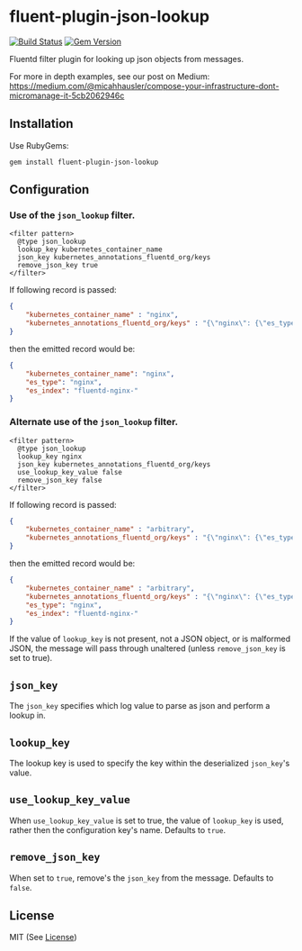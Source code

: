# fluent-plugin-json-lookup

[![Build Status](https://travis-ci.org/skuid/fluent-plugin-json-lookup.svg?branch=master)](https://travis-ci.org/skuid/fluent-plugin-json-lookup)
[![Gem Version](https://badge.fury.io/rb/fluent-plugin-json-lookup.svg)](https://badge.fury.io/rb/fluent-plugin-json-lookup)

Fluentd filter plugin for looking up json objects from messages.

For more in depth examples, see our post on Medium: <https://medium.com/@micahhausler/compose-your-infrastructure-dont-micromanage-it-5cb2062946c>

## Installation

Use RubyGems:

    gem install fluent-plugin-json-lookup

## Configuration

### Use  of the `json_lookup` filter.

```
<filter pattern>
  @type json_lookup
  lookup_key kubernetes_container_name
  json_key kubernetes_annotations_fluentd_org/keys
  remove_json_key true
</filter>
```

If following record is passed:

```json
{
    "kubernetes_container_name" : "nginx",
    "kubernetes_annotations_fluentd_org/keys" : "{\"nginx\": {\"es_type\": \"nginx\", \"es_index\": \"fluentd-nginx-\"}, \"webapp\": {\"es_type\": \"application\", \"es_index\": \"fluentd-app-\"}}"
}
```

then the emitted record would be:

```json
{
    "kubernetes_container_name": "nginx",
    "es_type": "nginx",
    "es_index": "fluentd-nginx-"
}
```

### Alternate use of the `json_lookup` filter.

```
<filter pattern>
  @type json_lookup
  lookup_key nginx
  json_key kubernetes_annotations_fluentd_org/keys
  use_lookup_key_value false
  remove_json_key false
</filter>
```

If following record is passed:

```json
{
    "kubernetes_container_name" : "arbitrary",
    "kubernetes_annotations_fluentd_org/keys" : "{\"nginx\": {\"es_type\": \"nginx\", \"es_index\": \"fluentd-nginx-\"}}"
}
```

then the emitted record would be:

```json
{
    "kubernetes_container_name" : "arbitrary",
    "kubernetes_annotations_fluentd_org/keys" : "{\"nginx\": {\"es_type\": \"nginx\", \"es_index\": \"fluentd-nginx-\"}}",
    "es_type": "nginx",
    "es_index": "fluentd-nginx-"
}
```

If the value of `lookup_key` is not present, not a JSON object, or is malformed
JSON, the message will pass through unaltered (unless `remove_json_key` is set
to true).

## `json_key`

The `json_key` specifies which log value to parse as json and perform a lookup
in.

## `lookup_key`

The lookup key is used to specify the key within the deserialized `json_key`'s
value.

## `use_lookup_key_value`

When `use_lookup_key_value` is set to true, the value of `lookup_key` is used,
rather then the configuration key's name. Defaults to `true`.

## `remove_json_key`

When set to `true`, remove's the `json_key` from the message. Defaults to
`false`.

## License

MIT (See [License](/LICENSE))
